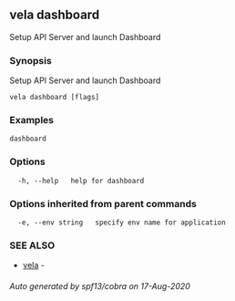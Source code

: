 ## vela dashboard

Setup API Server and launch Dashboard

### Synopsis

Setup API Server and launch Dashboard

```
vela dashboard [flags]
```

### Examples

```
dashboard
```

### Options

```
  -h, --help   help for dashboard
```

### Options inherited from parent commands

```
  -e, --env string   specify env name for application
```

### SEE ALSO

* [vela](vela.md)	 - 

###### Auto generated by spf13/cobra on 17-Aug-2020
